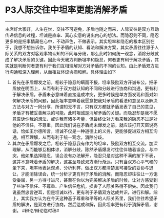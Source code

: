 # P3人际交往中坦率更能消解矛盾
- - - -
主席好大家好，人生在世，交往不可避免，矛盾也随之而来，人际交往是双方互动传递信息的过程，坦诚是直率、真心实意的说出内心的想法。而隐忍则不同，隐忍更多的是把事情藏在心中，不动声色，不做表示。其实坦率和隐忍的根本区别在于，我想不想告诉你，我关于矛盾的认知、看法和解决方案，其实矛盾往往源于人际关系的双方对客观事物认知的不同与分歧，那么此时如何统一观念，消除分歧就成了解决矛盾的关键。因此今天我方判断坦率和隐忍，何者更有利于解决矛盾，其实就是判断何者更有利于我们互相理解对方对矛盾的不同的认知。由此矛盾双方进行沟通和深入理解，从而相互体谅协商和解。具体理由如下
1. 首先在矛盾爆发之前，相较于隐忍的瞒而不报，坦率鼓励双方开诚布公，把矛盾放在明面上，从而有利于双方就认知的不同和分歧进行协商和沟通，更有利于解决矛盾。矛盾未必意味着直接造成冲突，更多时候是单方面发现和面对如何解决矛盾的问题，因此坦率意味着我愿意把我对矛盾的看法和意见以及解决方法与对方一同分享，所谓知无不言，只有双方都就矛盾发表了自己的意见，矛盾才有被妥善解决的可能，此时坦诚是消解矛盾的关键。而隐忍却是我不愿意告诉你我的想法，或许我有诸多考量，但最终让对方看来我的隐忍不过是对他的不信任，不尊重，因此我们说在矛盾尚未爆发之前，就应该打开天窗说亮话，恰如王尔德所言，坦诚不仅是一种道德上的义务，更能够促进双方相互沟通，相互理解，从而有利于统一观念，消除分歧。
2. 其次在矛盾爆发之后，相较于隐忍我有作为的坦率，鼓励双方相互交流，加深理解，从而能够互相体谅，消解分歧，陈然矛盾爆发时往往伴随着误会，与冲突，他如果选择隐忍，误会没有办法解开，隐忍只是对这种不满的按下不表，这并不意味着矛盾的解决，这甚至导致双方渐行渐远。只有当双方心平气和的坐下来，坦率地表达观点、分析利弊，做出双方都清楚且可接受的妥协与退让，才能消除误会，统一分析才更有利于矛盾的消解。而隐忍却往往让一方饱受委屈，另一方得寸进尺，甚至在你以为完美解决矛盾的时候，让对方感受到了些许不信任、不尊重、产生信任危机，损害了人际关系得不偿失。因此我们说虽然忠言逆耳，但是坦诚以待，更有利于矛盾双方达成共识，进行和解。综上，其实我方认为在今天这种基于尊重和平等的人际关系里，我们往往希望矛盾的解决，是双方进行协商，然后达成和解，因此坦率更有利于消解矛盾，谢谢。
#辩论/辩论临时稿#